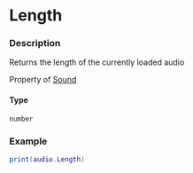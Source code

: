 # Length

### Description

Returns the length of the currently loaded audio

Property of [Sound](/classes/Sound/)

#### Type

`number`

### Example

```lua
print(audio.Length)
```
